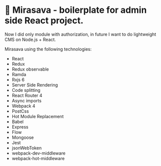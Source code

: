 # 🧝‍ Mirasava - boilerplate for admin side React project.

Now I did only module with authorization, in future I want to do lightweight CMS on Node.js + React.

Mirasava using the following technologies:

- React
- Redux
- Redux observable
- Ramda
- Rxjs 6
- Server Side Rendering
- Code splitting
- React Router 4
- Async imports
- Webpack 4
- PostCss
- Hot Module Replacement
- Babel
- Express
- Flow
- Mongoose
- Jest
- jsonWebToken
- webpack-dev-middleware
- webpack-hot-middleware
